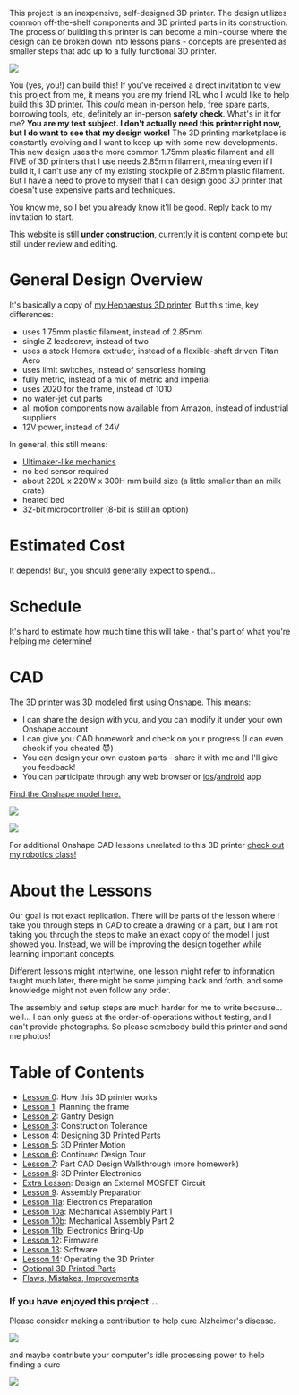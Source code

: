 This project is an inexpensive, self-designed 3D printer. The design utilizes common off-the-shelf components and 3D printed parts in its construction. The process of building this printer is can become a mini-course where the design can be broken down into lessons plans - concepts are presented as smaller steps that add up to a fully functional 3D printer.

![](images/3dmodeloverview.png)

You (yes, you!) can build this! If you've received a direct invitation to view this project from me, it means you are my friend IRL who I would like to help build this 3D printer. This *could* mean in-person help, free spare parts, borrowing tools, etc, definitely an in-person **safety check**. What's in it for me? **You are my test subject. I don't actually need this printer right now, but I do want to see that my design works!** The 3D printing marketplace is constantly evolving and I want to keep up with some new developments. This new design uses the more common 1.75mm plastic filament and all FIVE of 3D printers that I use needs 2.85mm filament, meaning even if I build it, I can't use any of my existing stockpile of 2.85mm plastic filament. But I have a need to prove to myself that I can design good 3D printer that doesn't use expensive parts and techniques.

You know me, so I bet you already know it'll be good. Reply back to my invitation to start.

This website is still **under construction**, currently it is content complete but still under review and editing.

General Design Overview
=======================

It's basically a copy of [my Hephaestus 3D printer][1]. But this time, key differences:

 * uses 1.75mm plastic filament, instead of 2.85mm
 * single Z leadscrew, instead of two
 * uses a stock Hemera extruder, instead of a flexible-shaft driven Titan Aero
 * uses limit switches, instead of sensorless homing
 * fully metric, instead of a mix of metric and imperial
 * uses 2020 for the frame, instead of 1010
 * no water-jet cut parts
 * all motion components now available from Amazon, instead of industrial suppliers
 * 12V power, instead of 24V

In general, this still means:

 * [Ultimaker-like mechanics][2]
 * no bed sensor required
 * about 220L x 220W x 300H mm build size (a little smaller than an milk crate)
 * heated bed
 * 32-bit microcontroller (8-bit is still an option)
  
Estimated Cost
===
It depends! But, you should generally expect to spend...

Schedule
===
It's hard to estimate how much time this will take - that's part of what you're helping me determine!

CAD
===

The 3D printer was 3D modeled first using [Onshape.][3] This means:

 * I can share the design with you, and you can modify it under your own Onshape account
 * I can give you CAD homework and check on your progress (I can even check if you cheated 😈)
 * You can design your own custom parts - share it with me and I'll give you feedback!
 * You can participate through any web browser or [ios][6]/[android][7] app

[Find the Onshape model here.][4]

![](images/followalong.png)

![](images/partsarenamed.png)

For additional Onshape CAD lessons unrelated to this 3D printer [check out my robotics class!][5]

About the Lessons
=================

Our goal is not exact replication. There will be parts of the lesson where I take you through steps in CAD to create a drawing or a part, but I am not taking you through the steps to make an exact copy of the model I just showed you. Instead, we will be improving the design together while learning important concepts.

Different lessons might intertwine, one lesson might refer to information taught much later, there might be some jumping back and forth, and some knowledge might not even follow any order.

The assembly and setup steps are much harder for me to write because... well... I can only guess at the order-of-operations without testing, and I can't provide photographs. So please somebody build this printer and send me photos!

Table of Contents
=================

 * [Lesson 0](ordered_lessons/lesson0.md): How this 3D printer works
 * [Lesson 1](ordered_lessons/lesson1.md): Planning the frame
 * [Lesson 2](ordered_lessons/lesson2.md): Gantry Design
 * [Lesson 3](ordered_lessons/lesson3.md): Construction Tolerance
 * [Lesson 4](ordered_lessons/lesson4.md): Designing 3D Printed Parts
 * [Lesson 5](ordered_lessons/lesson5.md): 3D Printer Motion
 * [Lesson 6](ordered_lessons/lesson6.md): Continued Design Tour
 * [Lesson 7](ordered_lessons/lesson7.md): Part CAD Design Walkthrough (more homework)
 * [Lesson 8](ordered_lessons/lesson8.md): 3D Printer Electronics
 * [Extra Lesson](other_pages/externalmosfet): Design an External MOSFET Circuit
 * [Lesson 9](ordered_lessons/lesson9.md): Assembly Preparation
 * [Lesson 11a](ordered_lessons/lesson11a.md): Electronics Preparation
 * [Lesson 10a](ordered_lessons/lesson10a.md): Mechanical Assembly Part 1
 * [Lesson 10b](ordered_lessons/lesson10b.md): Mechanical Assembly Part 2
 * [Lesson 11b](ordered_lessons/lesson11b.md): Electronics Bring-Up
 * [Lesson 12](ordered_lessons/lesson12.md): Firmware
 * [Lesson 13](ordered_lessons/lesson13.md): Software
 * [Lesson 14](ordered_lessons/lesson14.md): Operating the 3D Printer
 * [Optional 3D Printed Parts](other_pages/optional3dprintedparts.md)
 * [Flaws, Mistakes, Improvements](other_pages/flawsmistakesimprovements.md)

### If you have enjoyed this project...

Please consider making a contribution to help cure Alzheimer's disease.

[![](images/fishercenterlogo.png)](https://www.alzinfo.org/)

and maybe contribute your computer's idle processing power to help finding a cure

[![](images/foldingathomelogo.png)](https://foldingathome.org/)

[1]:https://eleccelerator.com/hephaestus-my-own-3d-printer/
[2]:https://ultimaker.com/3d-printers/ultimaker-s3
[3]:https://www.onshape.com/
[4]:https://cad.onshape.com/documents/359baba3de4f085c967fb5a9/w/62a7ef2a4414462a5d8bf3e1/e/208ce2426916e4fde5ad150f
[5]:http://eleccelerator.com/ssfpl_robotics_class_2018/
[6]:https://apps.apple.com/us/app/onshape-3d-cad/id923421284
[7]:https://play.google.com/store/apps/details?id=com.onshape.app&hl=en_US
